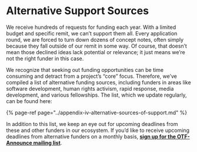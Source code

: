 # Alternative Support Sources

We receive hundreds of requests for funding each year. With a limited budget and specific remit, we can’t support them all. Every application round, we are forced to turn down dozens of concept notes, often simply because they fall outside of our remit in some way. Of course, that doesn’t mean those declined ideas lack potential or relevance; it just means we’re not the right funder in this case.

We recognize that seeking out funding opportunities can be time consuming and detract from a project’s “core” focus. Therefore, we’ve compiled a list of alternative funding sources, including funders in areas like software development, human rights activism, rapid response, media development, and various fellowships. The list, which we update regularly, can be found here:

{% page-ref page="../appendix-iv-alternative-sources-of-support.md" %}

In addition to this list, we keep an eye out for upcoming deadlines from these and other funders in our ecosystem. If you’d like to receive upcoming deadlines from alternative funders on a monthly basis, [**sign up for the OTF-Announce mailing list**](https://groups.google.com/a/opentechfund.org/forum/#!forum/otf-announce/join).

